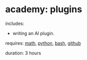 # academy: plugins

includes:
- writing an AI plugin.

requires: [math](./math.md), [python](./python.md), [bash](./bash.md), [github](./github.md)

duration: 3 hours
